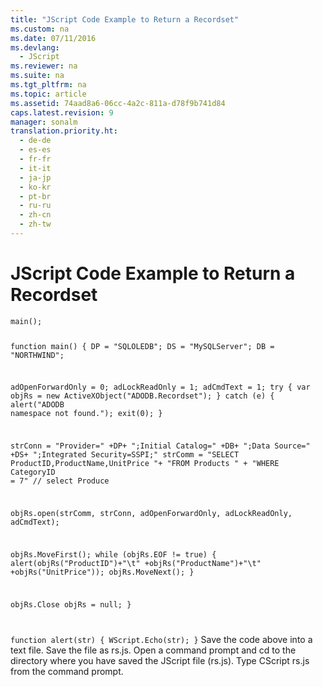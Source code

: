 ```yaml
---
title: "JScript Code Example to Return a Recordset"
ms.custom: na
ms.date: 07/11/2016
ms.devlang: 
  - JScript
ms.reviewer: na
ms.suite: na
ms.tgt_pltfrm: na
ms.topic: article
ms.assetid: 74aad8a6-06cc-4a2c-811a-d78f9b741d84
caps.latest.revision: 9
manager: sonalm
translation.priority.ht: 
  - de-de
  - es-es
  - fr-fr
  - it-it
  - ja-jp
  - ko-kr
  - pt-br
  - ru-ru
  - zh-cn
  - zh-tw
---
```

# JScript Code Example to Return a Recordset
<?xml version="1.0" encoding="utf-8"?>
<developerReferenceWithoutSyntaxDocument xmlns="http://ddue.schemas.microsoft.com/authoring/2003/5" xmlns:xlink="http://www.w3.org/1999/xlink" xmlns:xsi="http://www.w3.org/2001/XMLSchema-instance" xsi:schemaLocation="http://ddue.schemas.microsoft.com/authoring/2003/5 http://dduestorage.blob.core.windows.net/ddueschema/developer.xsd">
  <introduction />
  <section>
    <title>JScript Code (rs.js)</title>
    <content>
      <code>main();

function main()
{
  DP = "SQLOLEDB";
  DS = "MySQLServer";
  DB = "NORTHWIND";

  adOpenForwardOnly = 0;
  adLockReadOnly = 1;
  adCmdText = 1;
  try 
  {
    var objRs = new ActiveXObject("ADODB.Recordset");
  }
  catch (e)
  {
    alert("ADODB namespace not found.");
    exit(0);
  }

  strConn =  "Provider="         +DP+
            ";Initial Catalog="  +DB+
            ";Data Source="      +DS+
            ";Integrated Security=SSPI;"
  strComm = "SELECT ProductID,ProductName,UnitPrice "+
            "FROM Products " + 
            "WHERE CategoryID = 7"  // select Produce

  objRs.open(strComm, 
             strConn, 
             adOpenForwardOnly,
             adLockReadOnly,
             adCmdText);

  objRs.MoveFirst();
  while (objRs.EOF != true) 
  {
    alert(objRs("ProductID")+"\t"
         +objRs("ProductName")+"\t"
         +objRs("UnitPrice"));
    objRs.MoveNext();
  }

  objRs.Close
  objRs = null;
}


function alert(str)
{
  WScript.Echo(str);
}</code>
      <procedure>
        <title>Try It!</title>
        <steps class="ordered">
          <step>
            <content>
              <para>Save the code above into a text file. Save the file as rs.js.</para>
            </content>
          </step>
          <step>
            <content>
              <para>Open a command prompt and cd to the directory where you have saved the JScript file (rs.js).</para>
            </content>
          </step>
          <step>
            <content>
              <para>Type <codeInline>CScript rs.js</codeInline> from the command prompt.</para>
            </content>
          </step>
        </steps>
      </procedure>
    </content>
  </section>
  <relatedTopics />
</developerReferenceWithoutSyntaxDocument>